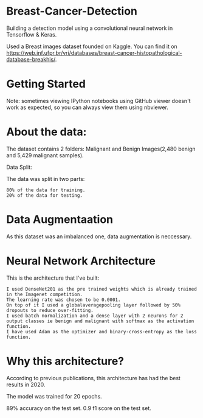 # Breast-Cancer-Detection

Building a detection model using a convolutional neural network in Tensorflow & Keras.

Used a Breast images dataset founded on Kaggle. You can find it on https://web.inf.ufpr.br/vri/databases/breast-cancer-histopathological-database-breakhis/.

# Getting Started

Note: sometimes viewing IPython notebooks using GitHub viewer doesn't work as expected, so you can always view them using nbviewer.

# About the data:

The dataset contains 2 folders: Malignant and Benign Images(2,480  benign and 5,429 malignant samples).

Data Split:

The data was split in two parts:

    80% of the data for training.
    20% of the data for testing.
    
# Data Augmentaation
As this dataset was an imbalanced one, data augmentation is neccessary.
    
# Neural Network Architecture

This is the architecture that I've built:

    I used DenseNet201 as the pre trained weights which is already trained in the Imagenet competition.
    The learning rate was chosen to be 0.0001.
    On top of it I used a globalaveragepooling layer followed by 50% dropouts to reduce over-fitting.
    I used batch normalization and a dense layer with 2 neurons for 2 output classes ie benign and malignant with softmax as the activation function.
    I have used Adam as the optimizer and binary-cross-entropy as the loss function. 

# Why this architecture?
According to previous publications, this architecture has had the best results in 2020.

The model was trained for 20 epochs.

89% accuracy on the test set.
0.9 f1 score on the test set.
